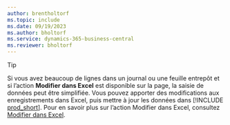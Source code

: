 ```yaml
---
author: brentholtorf
ms.topic: include
ms.date: 09/19/2023
ms.author: bholtorf
ms.service: dynamics-365-business-central
ms.reviewer: bholtorf
---
```


> [!TIP]
> Si vous avez beaucoup de lignes dans un journal ou une feuille entrepôt et si l’action **Modifier dans Excel** est disponible sur la page, la saisie de données peut être simplifiée. Vous pouvez apporter des modifications aux enregistrements dans Excel, puis mettre à jour les données dans [!INCLUDE [prod_short](prod_short.md)]. Pour en savoir plus sur l’action Modifier dans Excel, consultez [Modifier dans Excel](../across-work-with-excel.md#edit-in-excel). 